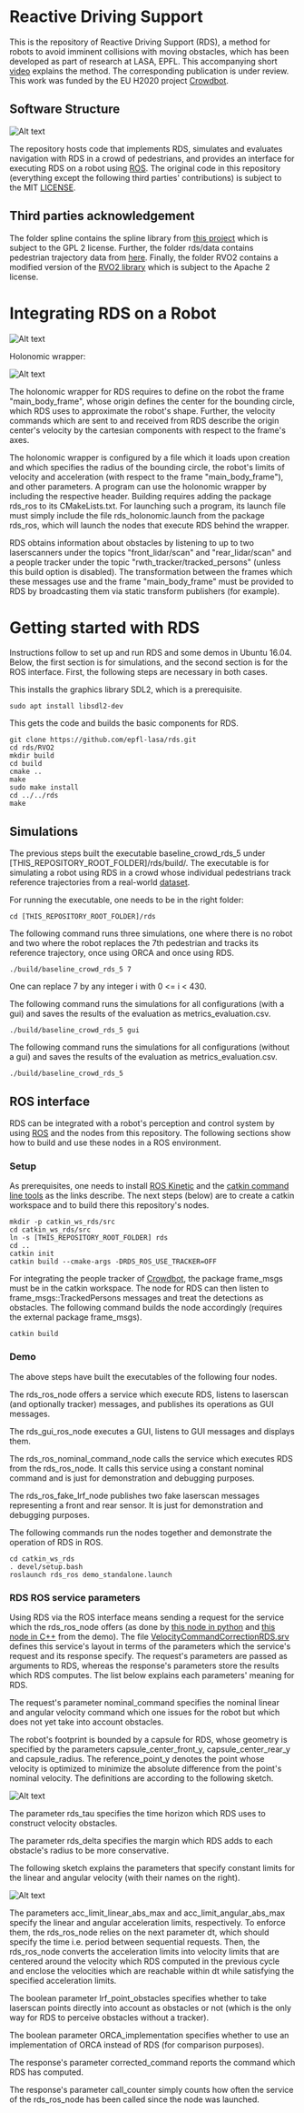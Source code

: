 # Reactive Driving Support

This is the repository of Reactive Driving Support (RDS), a method for robots to avoid imminent collisions with moving obstacles, which has been developed as part of research at LASA, EPFL. This accompanying short [video](https://www.youtube.com/watch?v=RAKAhTWd7jw) explains the method. The corresponding publication is under review. This work was funded by the EU H2020 project [Crowdbot](http://crowdbot.eu/).

## Software Structure

![Alt text](/docs/software_2.png?raw=true "Each box corresponds to one source folder.")

The repository hosts code that implements RDS, simulates and evaluates navigation with RDS in a crowd of pedestrians, and provides an interface for executing RDS on a robot using [ROS](https://www.ros.org/). The original code in this repository (everything except the following third parties' contributions) is subject to the MIT [LICENSE](LICENSE).

## Third parties acknowledgement

The folder spline contains the spline library from [this project](https://github.com/ttk592/spline) which is subject to the GPL 2 license. Further, the folder rds/data contains pedestrian trajectory data from [here](https://graphics.cs.ucy.ac.cy/research/downloads/crowd-data.html). Finally, the folder RVO2 contains a modified version of the [RVO2 library](https://github.com/snape/RVO2) which is subject to the Apache 2 license.

# Integrating RDS on a Robot

![Alt text](/docs/integration_steps.png?raw=true "...haha...")

Holonomic wrapper:

![Alt text](/docs/holonomic_wrapper.png?raw=true "...haha...")

The holonomic wrapper for RDS requires to define on the robot the frame "main_body_frame", whose origin defines the center for the bounding circle, which RDS uses to approximate the robot's shape. Further, the velocity commands which are sent to and received from RDS describe the origin center's velocity by the cartesian components with respect to the frame's axes.

The holonomic wrapper is configured by a file which it loads upon creation and which specifies the radius of the bounding circle, the robot's limits of velocity and acceleration (with respect to the frame "main_body_frame"), and other parameters. A program can use the holonomic wrapper by including the respective header. Building requires adding the package rds_ros to its CMakeLists.txt. For launching such a program, its launch file must simply include the file rds_holonomic.launch from the package rds_ros, which will launch the nodes that execute RDS behind the wrapper.

RDS obtains information about obstacles by listening to up to two laserscanners under the topics "front_lidar/scan" and "rear_lidar/scan" and a people tracker under the topic "rwth_tracker/tracked_persons" (unless this build option is disabled). The transformation between the frames which these messages use and the frame "main_body_frame" must be provided to RDS by broadcasting them via static transform publishers (for example).

# Getting started with RDS

Instructions follow to set up and run RDS and some demos in Ubuntu 16.04. Below, the first section is for simulations, and the second section is for the ROS interface. First, the following steps are necessary in both cases.

This installs the graphics library SDL2, which is a prerequisite.

```
sudo apt install libsdl2-dev
```

This gets the code and builds the basic components for RDS.

```
git clone https://github.com/epfl-lasa/rds.git
cd rds/RVO2
mkdir build
cd build
cmake ..
make
sudo make install
cd ../../rds
make
```

## Simulations

The previous steps built the executable baseline_crowd_rds_5 under [THIS_REPOSITORY_ROOT_FOLDER]/rds/build/. The executable is for simulating a robot using RDS in a crowd whose individual pedestrians track reference trajectories from a real-world [dataset](https://graphics.cs.ucy.ac.cy/research/downloads/crowd-data.html).

For running the executable, one needs to be in the right folder:

```
cd [THIS_REPOSITORY_ROOT_FOLDER]/rds
```

The following command runs three simulations, one where there is no robot and two where the robot replaces the 7th pedestrian and tracks its reference trajectory, once using ORCA and once using RDS.

```
./build/baseline_crowd_rds_5 7
```

One can replace 7 by any integer i with 0 <= i < 430.

The following command runs the simulations for all configurations (with a gui) and saves the results of the evaluation as metrics_evaluation.csv.

```
./build/baseline_crowd_rds_5 gui
```

The following command runs the simulations for all configurations (without a gui) and saves the results of the evaluation as metrics_evaluation.csv.

```
./build/baseline_crowd_rds_5
```

## ROS interface

RDS can be integrated with a robot's perception and control system by using [ROS](https://www.ros.org/) and the nodes from this repository. The following sections show how to build and use these nodes in a ROS environment.

### Setup

As prerequisites, one needs to install [ROS Kinetic](http://wiki.ros.org/kinetic/Installation/Ubuntu) and the [catkin command line tools](https://catkin-tools.readthedocs.io/en/latest/installing.html) as the links describe. The next steps (below) are to create a catkin workspace and to build there this repository's nodes.

```
mkdir -p catkin_ws_rds/src
cd catkin_ws_rds/src
ln -s [THIS_REPOSITORY_ROOT_FOLDER] rds
cd ..
catkin init
catkin build --cmake-args -DRDS_ROS_USE_TRACKER=OFF
```

For integrating the people tracker of [Crowdbot](http://crowdbot.eu/), the package frame_msgs must be in the catkin workspace. The node for RDS can then listen to frame_msgs::TrackedPersons messages and treat the detections as obstacles. The following command builds the node accordingly (requires the external package frame_msgs).

```
catkin build
```

### Demo

The above steps have built the executables of the following four nodes. 

The rds_ros_node offers a service which execute RDS, listens to laserscan (and optionally tracker) messages, and publishes its operations as GUI messages.

The rds_gui_ros_node executes a GUI, listens to GUI messages and displays them.

The rds_ros_nominal_command_node calls the service which executes RDS from the rds_ros_node. It calls this service using a constant nominal command and is just for demonstration and debugging purposes.

The rds_ros_fake_lrf_node publishes two fake laserscan messages representing a front and rear sensor. It is just for demonstration and debugging purposes.

The following commands run the nodes together and demonstrate the operation of RDS in ROS. 

```
cd catkin_ws_rds
. devel/setup.bash
roslaunch rds_ros demo_standalone.launch
```

### RDS ROS service parameters

Using RDS via the ROS interface means sending a request for the service which the rds_ros_node offers (as done by [this node in python](rds_ros/scripts/rds_client_ros_node.py) and [this node in C++](rds_ros/src/nominal_command_node.cpp) from the demo). The file [VelocityCommandCorrectionRDS.srv](rds_network_ros/srv/VelocityCommandCorrectionRDS.srv) defines this service's layout in terms of the parameters which the service's request and its response specify. The request's parameters are passed as arguments to RDS, whereas the response's parameters store the results which RDS computes. The list below explains each parameters' meaning for RDS.

The request's parameter nominal_command specifies the nominal linear and angular velocity command which one issues for the robot but which does not yet take into account obstacles.

The robot's footprint is bounded by a capsule for RDS, whose geometry is specified by the parameters capsule_center_front_y, capsule_center_rear_y and capsule_radius. The reference_point_y denotes the point whose velocity is optimized to minimize the absolute difference from the point's nominal velocity. The definitions are according to the following sketch.

![Alt text](/docs/capsule_footprint.png?raw=true "this text is not shown.")

The parameter rds_tau specifies the time horizon which RDS uses to construct velocity obstacles.

The parameter rds_delta specifies the margin which RDS adds to each obstacle's radius to be more conservative.

The following sketch explains the parameters that specify constant limits for the linear and angular velocity (with their names on the right).

![Alt text](/docs/velocity_limits.png?raw=true "this text is not shown.")

The parameters acc_limit_linear_abs_max and acc_limit_angular_abs_max specify the linear and angular acceleration limits, respectively. To enforce them, the rds_ros_node relies on the next parameter dt, which should specify the time i.e. period between sequential requests. Then, the rds_ros_node converts the acceleration limits into velocity limits that are centered around the velocity which RDS computed in the previous cycle and enclose the velocities which are reachable within dt while satisfying the specified acceleration limits. 

The boolean parameter lrf_point_obstacles specifies whether to take laserscan points directly into account as obstacles or not (which is the only way for RDS to perceive obstacles without a tracker).

The boolean parameter ORCA_implementation specifies whether to use an implementation of ORCA instead of RDS (for comparison purposes).

The response's parameter corrected_command reports the command which RDS has computed.

The response's parameter call_counter simply counts how often the service of the rds_ros_node has been called since the node was launched.